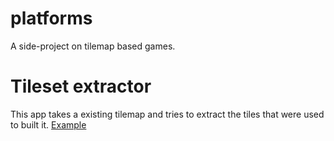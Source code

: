 # platforms
A side-project on tilemap based games.

# Tileset extractor
This app takes a existing tilemap and tries to extract the tiles that were used to built it.
[Example](cache.andre-michelle.com/tileset-extractor.html)